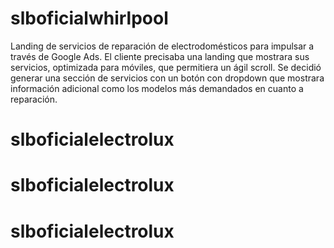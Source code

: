 # slboficialwhirlpool
Landing de servicios de reparación de electrodomésticos para impulsar a través de Google Ads. El cliente precisaba una landing que mostrara sus servicios, optimizada para móviles, que permitiera un ágil scroll. Se decidió generar una sección de servicios con un botón con dropdown que mostrara información adicional como los modelos más demandados en cuanto a reparación.

# slboficialelectrolux
# slboficialelectrolux
# slboficialelectrolux
